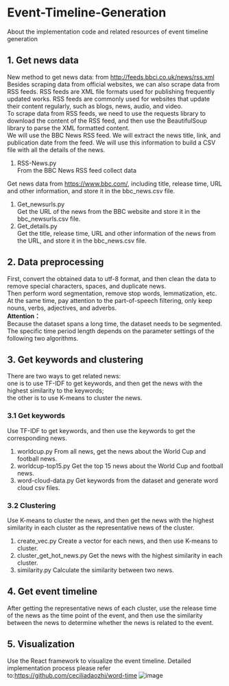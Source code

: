 # Event-Timeline-Generation

About the implementation code and related resources of event timeline generation

## 1. Get news data
New method to get news data:  from http://feeds.bbci.co.uk/news/rss.xml
Besides scraping data from official websites, we can also scrape data from RSS feeds. RSS feeds are XML file formats used for publishing frequently updated works. RSS feeds are commonly used for websites that update their content regularly, such as blogs, news, audio, and video.  
To scrape data from RSS feeds, we need to use the requests library to download the content of the RSS feed, and then use the BeautifulSoup library to parse the XML formatted content.  
We will use the BBC News RSS feed. We will extract the news title, link, and publication date from the feed. We will use this information to build a CSV file with all the details of the news.  
1. RSS-News.py  
From the BBC News RSS feed collect data

Get news data from https://www.bbc.com/, including title, release time, URL and other information, and store it in the bbc_news.csv file.
1. Get_newsurls.py  
Get the URL of the news from the BBC website and store it in the bbc_newsurls.csv file.  
2. Get_details.py  
Get the title, release time, URL and other information of the news from the URL, and store it in the bbc_news.csv file.  

## 2. Data preprocessing  
First, convert the obtained data to utf-8 format, and then clean the data to remove special characters, spaces, and duplicate news.    
Then perform word segmentation, remove stop words, lemmatization, etc.  
At the same time, pay attention to the part-of-speech filtering, only keep nouns, verbs, adjectives, and adverbs.    
**Attention：**  
Because the dataset spans a long time, the dataset needs to be segmented. The specific time period length depends on the parameter settings of the following two algorithms.

## 3. Get keywords and clustering
There are two ways to get related news:  
one is to use TF-IDF to get keywords, and then get the news with the highest similarity to the keywords;  
the other is to use K-means to cluster the news.  
### 3.1 Get keywords
Use TF-IDF to get keywords, and then use the keywords to get the corresponding news.
1. worldcup.py
From all news, get the news about the World Cup and football news.
2. worldcup-top15.py
Get the top 15 news about the World Cup and football news.
3. word-cloud-data.py
Get keywords from the dataset and generate word cloud csv files.

### 3.2 Clustering
Use K-means to cluster the news, and then get the news with the highest similarity in each cluster as the representative news of the cluster.
1. create_vec.py
Create a vector for each news, and then use K-means to cluster.
2. cluster_get_hot_news.py
Get the news with the highest similarity in each cluster.
3. similarity.py
Calculate the similarity between two news.

## 4. Get event timeline
After getting the representative news of each cluster, use the release time of the news as the time point of the event, and then use the similarity between the news to determine whether the news is related to the event.

## 5. Visualization
Use the React framework to visualize the event timeline.
Detailed implementation process please refer to:https://github.com/ceciliadaozhi/word-time
![image](https://github.com/ceciliadaozhi/Event-Timeline-Generation/assets/65725744/28bf3a8b-9813-48fe-84ad-81f193d71071)
